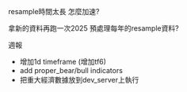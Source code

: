 resample時間太長
怎麼加速?

拿新的資料再跑一次2025
預處理每年的resample資料?

週報
- 增加1d timeframe (增加tf6)
- add proper_bear/bull indicators
- 把重大經濟數據放到dev_server上執行